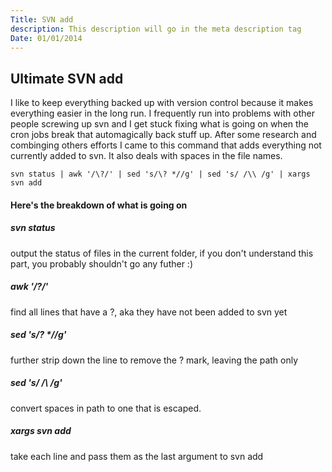 ```yaml
---
Title: SVN add
description: This description will go in the meta description tag
Date: 01/01/2014
---
```


## Ultimate SVN add

I like to keep everything backed up with version control because it 
makes everything easier in the long run. I frequently run into problems 
with other people screwing up svn and I get stuck fixing what is going 
on when the cron jobs break that automagically back stuff up. After some 
research and combinging others efforts I came to this command that adds 
everything not currently added to svn. It also deals with spaces in the 
file names.

	svn status | awk '/\?/' | sed 's/\? *//g' | sed 's/ /\\ /g' | xargs svn add

#### Here's the breakdown of what is going on ####

##### svn status #####

output the status of files in the current folder, if you don't understand this part, you probably shouldn't go any futher :)

##### awk '/\?/' #####

find all lines that have a ?, aka they have not been added to svn yet

##### sed 's/\? *//g' #####

further strip down the line to remove the ? mark, leaving the path only

##### sed 's/ /\\ /g' #####

convert spaces in path to one that is escaped.

##### xargs svn add #####

take each line and pass them as the last argument to svn add
